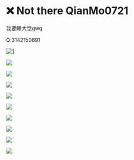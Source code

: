 # ❌ Not there QianMo0721

我要睡大觉qwq

Q:3142150691

[![1](https://github-readme-stats.vercel.app/api?username=QianMoo0121)](https://github.com/anuraghazra/github-readme-stats)

![](https://img.shields.io/badge/Python-qwq-blue)

![](https://img.shields.io/badge/C++-Nothing_beats_a_Jet2_Hoilday!-blue)

![](https://img.shields.io/badge/Jvav-I_hate_SpongePowered_Mixin!-blue)

![](https://img.shields.io/badge/NodeJS-wtf-blue)

![](https://img.shields.io/badge/HTML_CSS-I_know_I_was_wrong-blue)

![](https://img.shields.io/badge/JvavScript-ciodkdkfknfw-blue)

![](https://img.shields.io/badge/Vue-idk-blue)

![](https://img.shields.io/badge/淘宝客服-骚-blue)

![](https://img.shields.io/badge/番茄炒蛋-更骚-blue)

